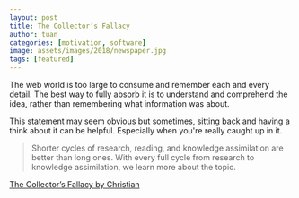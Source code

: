 ```yaml
---
layout: post
title: The Collector’s Fallacy
author: tuan
categories: [motivation, software]
image: assets/images/2018/newspaper.jpg
tags: [featured]
---
```


The web world is too large to consume and remember each and every detail. The best way to fully absorb it is to understand and comprehend the idea, rather than remembering what information was about. 

This statement may seem obvious but sometimes, sitting back and having a think about it can be helpful. Especially when you're really caught up in it.

> Shorter cycles of research, reading, and knowledge assimilation are better than long ones. With every full cycle from research to knowledge assimilation, we learn more about the topic.

[The Collector’s Fallacy by Christian](https://zettelkasten.de/posts/collectors-fallacy/)
